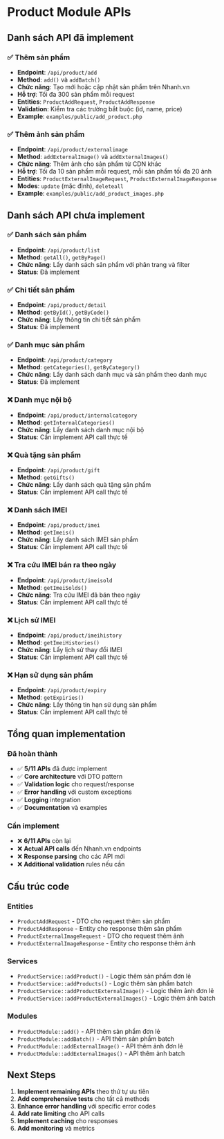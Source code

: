 # Product Module APIs

## Danh sách API đã implement

### ✅ Thêm sản phẩm
- **Endpoint**: `/api/product/add`
- **Method**: `add()` và `addBatch()`
- **Chức năng**: Tạo mới hoặc cập nhật sản phẩm trên Nhanh.vn
- **Hỗ trợ**: Tối đa 300 sản phẩm mỗi request
- **Entities**: `ProductAddRequest`, `ProductAddResponse`
- **Validation**: Kiểm tra các trường bắt buộc (id, name, price)
- **Example**: `examples/public/add_product.php`

### ✅ Thêm ảnh sản phẩm
- **Endpoint**: `/api/product/externalimage`
- **Method**: `addExternalImage()` và `addExternalImages()`
- **Chức năng**: Thêm ảnh cho sản phẩm từ CDN khác
- **Hỗ trợ**: Tối đa 10 sản phẩm mỗi request, mỗi sản phẩm tối đa 20 ảnh
- **Entities**: `ProductExternalImageRequest`, `ProductExternalImageResponse`
- **Modes**: `update` (mặc định), `deleteall`
- **Example**: `examples/public/add_product_images.php`

## Danh sách API chưa implement

### ✅ Danh sách sản phẩm
- **Endpoint**: `/api/product/list`
- **Method**: `getAll()`, `getByPage()`
- **Chức năng**: Lấy danh sách sản phẩm với phân trang và filter
- **Status**: Đã implement

### ✅ Chi tiết sản phẩm
- **Endpoint**: `/api/product/detail`
- **Method**: `getById()`, `getByCode()`
- **Chức năng**: Lấy thông tin chi tiết sản phẩm
- **Status**: Đã implement

### ✅ Danh mục sản phẩm
- **Endpoint**: `/api/product/category`
- **Method**: `getCategories()`, `getByCategory()`
- **Chức năng**: Lấy danh sách danh mục và sản phẩm theo danh mục
- **Status**: Đã implement

### ❌ Danh mục nội bộ
- **Endpoint**: `/api/product/internalcategory`
- **Method**: `getInternalCategories()`
- **Chức năng**: Lấy danh sách danh mục nội bộ
- **Status**: Cần implement API call thực tế

### ❌ Quà tặng sản phẩm
- **Endpoint**: `/api/product/gift`
- **Method**: `getGifts()`
- **Chức năng**: Lấy danh sách quà tặng sản phẩm
- **Status**: Cần implement API call thực tế

### ❌ Danh sách IMEI
- **Endpoint**: `/api/product/imei`
- **Method**: `getImeis()`
- **Chức năng**: Lấy danh sách IMEI sản phẩm
- **Status**: Cần implement API call thực tế

### ❌ Tra cứu IMEI bán ra theo ngày
- **Endpoint**: `/api/product/imeisold`
- **Method**: `getImeiSolds()`
- **Chức năng**: Tra cứu IMEI đã bán theo ngày
- **Status**: Cần implement API call thực tế

### ❌ Lịch sử IMEI
- **Endpoint**: `/api/product/imeihistory`
- **Method**: `getImeiHistories()`
- **Chức năng**: Lấy lịch sử thay đổi IMEI
- **Status**: Cần implement API call thực tế

### ❌ Hạn sử dụng sản phẩm
- **Endpoint**: `/api/product/expiry`
- **Method**: `getExpiries()`
- **Chức năng**: Lấy thông tin hạn sử dụng sản phẩm
- **Status**: Cần implement API call thực tế

## Tổng quan implementation

### Đã hoàn thành
- ✅ **5/11 APIs** đã được implement
- ✅ **Core architecture** với DTO pattern
- ✅ **Validation logic** cho request/response
- ✅ **Error handling** với custom exceptions
- ✅ **Logging** integration
- ✅ **Documentation** và examples

### Cần implement
- ❌ **6/11 APIs** còn lại
- ❌ **Actual API calls** đến Nhanh.vn endpoints
- ❌ **Response parsing** cho các API mới
- ❌ **Additional validation** rules nếu cần

## Cấu trúc code

### Entities
- `ProductAddRequest` - DTO cho request thêm sản phẩm
- `ProductAddResponse` - Entity cho response thêm sản phẩm
- `ProductExternalImageRequest` - DTO cho request thêm ảnh
- `ProductExternalImageResponse` - Entity cho response thêm ảnh

### Services
- `ProductService::addProduct()` - Logic thêm sản phẩm đơn lẻ
- `ProductService::addProducts()` - Logic thêm sản phẩm batch
- `ProductService::addProductExternalImage()` - Logic thêm ảnh đơn lẻ
- `ProductService::addProductExternalImages()` - Logic thêm ảnh batch

### Modules
- `ProductModule::add()` - API thêm sản phẩm đơn lẻ
- `ProductModule::addBatch()` - API thêm sản phẩm batch
- `ProductModule::addExternalImage()` - API thêm ảnh đơn lẻ
- `ProductModule::addExternalImages()` - API thêm ảnh batch

## Next Steps

1. **Implement remaining APIs** theo thứ tự ưu tiên
2. **Add comprehensive tests** cho tất cả methods
3. **Enhance error handling** với specific error codes
4. **Add rate limiting** cho API calls
5. **Implement caching** cho responses
6. **Add monitoring** và metrics
